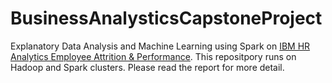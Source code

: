 # BusinessAnalysticsCapstoneProject

Explanatory Data Analysis and Machine Learning using Spark on [IBM HR Analytics Employee Attrition & Performance](https://www.kaggle.com/datasets/pavansubhasht/ibm-hr-analytics-attrition-dataset). This repositpory runs on Hadoop and Spark clusters. Please read the report for more detail. 
